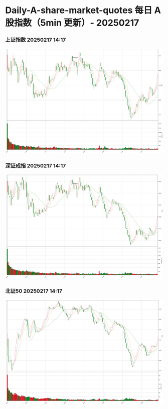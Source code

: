 
# Daily-A-share-market-quotes 每日 A 股指数（5min 更新）- 20250217

### 上证指数 20250217 14:17
![](./fig/2025/2/20250217-sh000001.png)

### 深证成指 20250217 14:17
![](./fig/2025/2/20250217-sz399001.png)

### 北证50 20250217 14:17
![](./fig/2025/2/20250217-bj899050.png)

